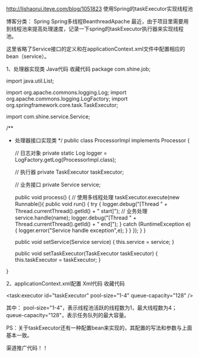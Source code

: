 <http://lishaorui.iteye.com/blog/1051823>
使用Spring的taskExecutor实现线程池

博客分类： Spring
Spring多线程BeanthreadApache
最近，由于项目里需要用到线程池来提高处理速度，记录一下spring的taskExecutor执行器来实现线程池。

这里省略了Service接口的定义和在applicationContext.xml文件中配置相应的bean（service）。

1、处理器实现类
Java代码  收藏代码
package com.shine.job;

import java.util.List;

import org.apache.commons.logging.Log;
import org.apache.commons.logging.LogFactory;
import org.springframework.core.task.TaskExecutor;

import com.shine.service.Service;

/**
 *  处理器接口实现类
 */
public class ProcessorImpl implements Processor {

    // 日志对象
    private static Log logger = LogFactory.getLog(ProcessorImpl.class);

    // 执行器
    private TaskExecutor taskExecutor;

    // 业务接口
    private Service service;

    public void process() {
            // 使用多线程处理
            taskExecutor.execute(new Runnable(){
                public void run() {
                    try {
                        logger.debug("[Thread "
                        + Thread.currentThread().getId()
                        + " start]");
                        // 业务处理
                        service.handle(name);
                        logger.debug("[Thread "
                        + Thread.currentThread().getId()
                        + " end]");
                    } catch (RuntimeException e) {
                        logger.error("Service handle exception",e);
                    }
                }
            });
        }
    }

    public void setService(Service service) {
        this.service = service;
    }

    public void setTaskExecutor(TaskExecutor taskExecutor) {
        this.taskExecutor = taskExecutor;
    }

}


2、applicationContext.xml配置
Xml代码  收藏代码
<!--  线程池（执行器） -->
<task:executor id="taskExecutor" pool-size="1-4" queue-capacity="128" />

<!--  处理接口  -->
<bean id="processor" class="com.shine.job.ProcessorImpl">
      <property name="service" ref="service" />
      <property name="taskExecutor">
        <ref bean="taskExecutor" />
      </property>
</bean>


其中：
pool-size="1-4"，表示线程池活跃的线程数为1，最大线程数为4；
queue-capacity="128"，表示任务队列的最大容量。

PS：关于taskExecutor还有一种配置bean来实现的，其配置的写法和参数与上面基本一致。

渠道推广代码！！